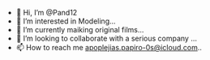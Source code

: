 - 👋 Hi, I’m @Pand12
- 👀 I’m interested in Modeling...
- 🌱 I’m currently maiking original films...
- 💞️ I’m looking to collaborate with a serious company ...
- 📫 How to reach me apoplejias.papiro-0s@icloud.com..

<!---
Pand12/Pand12 is a ✨ special ✨ repository because its `README.md` (this file) appears on your GitHub profile.
You can click the Preview link to take a look at your changes.
--->
